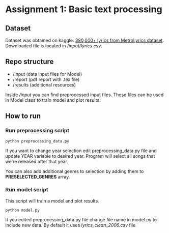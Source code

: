 # Assignment 1: Basic text processing

## Dataset
Dataset was obtained on kaggle: [380,000+ lyrics from MetroLyrics dataset](https://www.kaggle.com/gyani95/380000-lyrics-from-metrolyrics).
Downloaded file is located in  _/input/lyrics.csv_.

## Repo structure

- /input (data input files for Model)
- /report (pdf report with .tex file)
- /results (additional resources)

Inside _/input_ you can find preprocessed input files. These files can be used in Model class to train model and plot results.

 

## How to run

### Run preprocessing script

`python preprocessing_data.py`

If you want to change year selection edit preprocessing_data.py file and update YEAR variable to desired year. Program will select all songs that we're released after that year.

You can also add additional genres to selection by adding them to __PRESELECTED_GENRES__ array.

### Run model script

This script will train a model and plot results.

`python model.py`

If you edited preprocessing_data.py file change file name in model.py to include new data. By default it uses _lyrics_clean_2006.csv_ file

